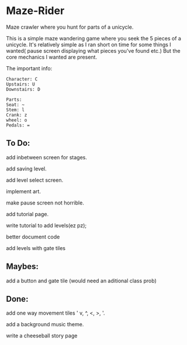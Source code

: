 # Maze-Rider
Maze crawler where you hunt for parts of a unicycle.

This is a simple maze wandering game where you seek the 5 pieces of a unicycle.  It's relatively simple as I ran short on time for some things I wanted( pause screen displaying what pieces you've found etc.)  But the core mechanics I wanted are present.  

The important info:

    Character: C
    Upstairs: U
    Downstairs: D

    Parts:
    Seat: ~
    Stem: l
    Crank: z
    wheel: o
    Pedals: =








To Do:
---------
add inbetween screen for stages.

add saving level.

add level select screen.

implement art.

make pause screen not horrible.

add tutorial page.

write tutorial to add levels(ez pz);

better document code

add levels with gate tiles



Maybes:
-----------
add a button and gate tile (would need an aditional class prob)

Done:
--------
add one way movement tiles ' v, ^, <, >, '.

add a background music theme.

write a cheeseball story page
